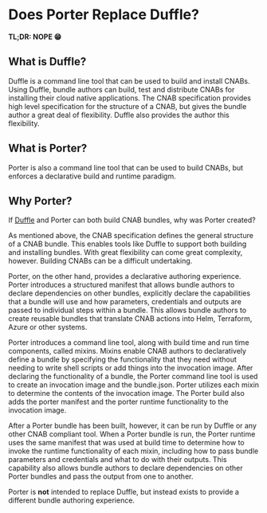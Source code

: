 # Does Porter Replace Duffle?

**TL;DR: NOPE 😁**

## What is Duffle?

Duffle is a command line tool that can be used to build and install CNABs. Using Duffle, bundle authors can build, test and distribute CNABs for installing their cloud native applications. The CNAB specification provides high level specification for the structure of a CNAB, but gives the bundle author a great deal of flexibility. Duffle also provides the author this flexibility.  

## What is Porter?

Porter is also a command line tool that can be used to build CNABs, but enforces a declarative build and runtime paradigm. 

## Why Porter?

If [Duffle](https://github.com/deislabs/duffle) and Porter can both build CNAB bundles, why was Porter created? 

As mentioned above, the CNAB specification defines the general structure of a CNAB bundle. This enables tools like Duffle to support both building and installing bundles. With great flexibility can come great complexity, however. Building CNABs can be a difficult undertaking. 

Porter, on the other hand, provides a declarative authoring experience. Porter introduces a structured manifest that allows bundle authors to declare dependencies on other bundles, explicitly declare the capabilities that a bundle will use and how parameters, credentials and outputs are passed to individual steps within a bundle. This allows bundle authors to create reusable bundles that translate CNAB actions into Helm, Terraform, Azure or other systems. 

Porter introduces a command line tool, along with build time and run time components, called mixins. Mixins enable CNAB authors to declaratively define a bundle by specifying the functionality that they need without needing to write shell scripts or add things into the invocation image. After declaring the functionality of a bundle, the Porter command line tool is used to create an invocation image and the bundle.json. Porter utilizes each mixin to determine the contents of the invocation image. The Porter build also adds the porter manifest and the porter runtime functionality to the invocation image.  

After a Porter bundle has been built, however, it can be run by Duffle or any other CNAB compliant tool. When a Porter bundle is run, the Porter runtime uses the same manifest that was used at build time to determine how to invoke the runtime functionality of each mixin, including how to pass bundle parameters and credentials and what to do with their outputs. This capability also allows bundle authors to declare dependencies on other Porter bundles and pass the output from one to another.

Porter is **not** intended to replace Duffle, but instead exists to provide a different bundle authoring experience.



